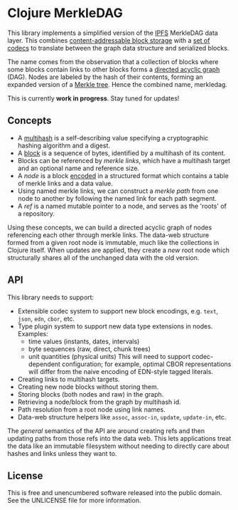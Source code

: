 Clojure MerkleDAG
=================

This library implements a simplified version of the
[IPFS](https://github.com/ipfs/ipfs) MerkleDAG data layer. This combines
[content-addressable block storage](https://github.com/greglook/blocks) with a
[set of codecs](https://github.com/greglook/clj-multicodec) to translate between
the graph data structure and serialized blocks.

The name comes from the observation that a collection of blocks where some
blocks contain links to other blocks forms a [directed acyclic
graph](https://en.wikipedia.org/wiki/Directed_acyclic_graph) (DAG). Nodes are
labeled by the hash of their contents, forming an expanded version of a [Merkle
tree](https://en.wikipedia.org/wiki/Merkle_tree). Hence the combined name,
merkledag.

This is currently **work in progress**. Stay tuned for updates!

## Concepts

- A [multihash](https://github.com/greglook/clj-multihash) is a self-describing
  value specifying a cryptographic hashing algorithm and a digest.
- A [block](https://github.com/greglook/blocks) is a sequence of bytes, identified by
  a multihash of its content.
- Blocks can be referenced by _merkle links_, which have a multihash target and
  an optional name and reference size.
- A _node_ is a block [encoded](https://github.com/greglook/clj-multicodec) in a
  structured format which contains a table of merkle links and a data value.
- Using named merkle links, we can construct a _merkle path_ from one node to
  another by following the named link for each path segment.
- A _ref_ is a named mutable pointer to a node, and serves as the 'roots' of a
  repository.

Using these concepts, we can build a directed acyclic graph of nodes referencing
each other through merkle links. The data-web structure formed from a given root
node is immutable, much like the collections in Clojure itself. When updates are
applied, they create a _new_ root node which structurally shares all of the
unchanged data with the old version.

## API

This library needs to support:

- Extensible codec system to support new block encodings, e.g. `text`, `json`,
  `edn`, `cbor`, etc.
- Type plugin system to support new data type extensions in nodes. Examples:
  * time values (instants, dates, intervals)
  * byte sequences (raw, direct, chunk trees)
  * unit quantities (physical units)
  This will need to support codec-dependent configuration; for example, optimal
  CBOR representations will differ from the naive encoding of EDN-style tagged
  literals.
- Creating links to multihash targets.
- Creating new node blocks without storing them.
- Storing blocks (both nodes and raw) in the graph.
- Retrieving a node/block from the graph by multihash id.
- Path resolution from a root node using link names.
- Data-web structure helpers like `assoc`, `assoc-in`, `update`, `update-in`,
  etc.

The _general_ semantics of the API are around creating refs and then updating
paths from those refs into the data web. This lets applications treat the data
like an immutable filesystem without needing to directly care about hashes and
links unless they want to.

## License

This is free and unencumbered software released into the public domain.
See the UNLICENSE file for more information.
